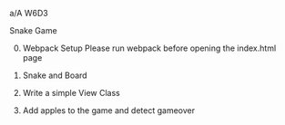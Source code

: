 a/A W6D3

Snake Game

0. Webpack Setup
  Please run webpack before opening the index.html page

1. Snake and Board

2. Write a simple View Class

3. Add apples to the game and detect gameover
